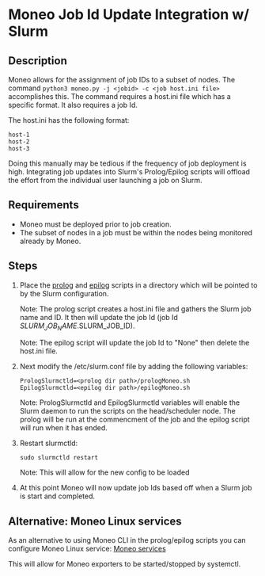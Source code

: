 Moneo Job Id Update Integration w/ Slurm
=====
Description
-----
Moneo allows for the assignment of job IDs to a subset of nodes. The command ```python3 moneo.py -j <jobid> -c <job host.ini file>``` accomplishes this. The command requires a host.ini file which has a specific format. It also requires a job Id.

The host.ini has the following format:
```
host-1
host-2
host-3
```
Doing this manually may be tedious if the frequency of job deployment is high. Integrating job updates into Slurm's Prolog/Epilog scripts will offload the effort from the individual user launching a job on Slurm.

Requirements
-----
- Moneo must be deployed prior to job creation.
- The subset of nodes in a job must be within the nodes being monitored already by Moneo.

Steps
-----
1. Place the [prolog](./prologMoneo.sh) and [epilog](./epilogMoneo.sh) scripts in a directory which will be pointed to by the Slurm configuration.

    Note: The prolog script creates a host.ini file and gathers the Slurm job name and ID. It then will update the job Id (job Id $SLURM_JOB_NAME.$SLURM_JOB_ID). 

    Note: The epilog script will update the job Id to "None" then delete the host.ini file.

2. Next modify the /etc/slurm.conf file by adding the following variables:
    ```
    PrologSlurmctld=<prolog dir path>/prologMoneo.sh
    EpilogSlurmctld=<epilog dir path>/epilogMoneo.sh
    ```

    Note:  PrologSlurmctld and EpilogSlurmctld variables will enable the Slurm daemon to run the scripts on the head/scheduler node. The prolog will be run at the commencment of the job and the epilog script will run when it has ended. 

3. Restart slurmctld:
    ```
    sudo slurmctld restart
    ```

    Note: This will allow for the new config to be loaded

4. At this point Moneo will now update job Ids based off when a Slurm job is start and completed.


Alternative: Moneo Linux services
-----
As an alternative to using Moneo CLI in the prolog/epilog scripts you can configure Moneo Linux service: [Moneo services](../../linux_service/README.md)

This will allow for Moneo exporters to be started/stopped by systemctl.